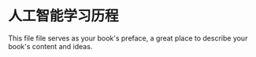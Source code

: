 # 人工智能学习历程

This file file serves as your book's preface, a great place to describe your book's content and ideas.

